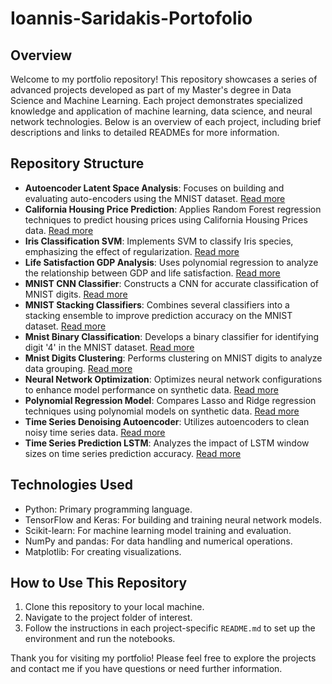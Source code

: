 <h1>Ioannis-Saridakis-Portofolio</h1>

<h2>Overview</h2>
<p>Welcome to my portfolio repository! This repository showcases a series of advanced projects developed as part of my Master's degree in Data Science and Machine Learning. Each project demonstrates specialized knowledge and application of machine learning, data science, and neural network technologies. Below is an overview of each project, including brief descriptions and links to detailed READMEs for more information.</p>

<h2>Repository Structure</h2>
<ul>
        <li><strong>Autoencoder Latent Space Analysis</strong>: Focuses on building and evaluating auto-encoders using the MNIST dataset. <a href="./Autoencoder-Latent-Space-Analysis">Read more</a></li>
        <li><strong>California Housing Price Prediction</strong>: Applies Random Forest regression techniques to predict housing prices using California Housing Prices data. <a href="./California-Housing-Price-Prediction">Read more</a></li>
        <li><strong>Iris Classification SVM</strong>: Implements SVM to classify Iris species, emphasizing the effect of regularization. <a href="./Iris-Classification-SVM">Read more</a></li>
        <li><strong>Life Satisfaction GDP Analysis</strong>: Uses polynomial regression to analyze the relationship between GDP and life satisfaction. <a href="./Life-Satisfaction-GDP-Analysis">Read more</a></li>
        <li><strong>MNIST CNN Classifier</strong>: Constructs a CNN for accurate classification of MNIST digits. <a href="./MNIST-CNN-Classifier">Read more</a></li>
        <li><strong>MNIST Stacking Classifiers</strong>: Combines several classifiers into a stacking ensemble to improve prediction accuracy on the MNIST dataset. <a href="./MNIST-Stacking-Classifiers">Read more</a></li>
        <li><strong>Mnist Binary Classification</strong>: Develops a binary classifier for identifying digit '4' in the MNIST dataset. <a href="./Mnist-Binary-Classification">Read more</a></li>
        <li><strong>Mnist Digits Clustering</strong>: Performs clustering on MNIST digits to analyze data grouping. <a href="./Mnist-Digits-Clustering">Read more</a></li>
        <li><strong>Neural Network Optimization</strong>: Optimizes neural network configurations to enhance model performance on synthetic data. <a href="./Neural-Network-Optimization">Read more</a></li>
        <li><strong>Polynomial Regression Model</strong>: Compares Lasso and Ridge regression techniques using polynomial models on synthetic data. <a href="./Polynomial-Regression-Model">Read more</a></li>
        <li><strong>Time Series Denoising Autoencoder</strong>: Utilizes autoencoders to clean noisy time series data. <a href="./Time-Series-Denoising-Autoencoder">Read more</a></li>
        <li><strong>Time Series Prediction LSTM</strong>: Analyzes the impact of LSTM window sizes on time series prediction accuracy. <a href="./Time-Series-Prediction-LSTM">Read more</a></li>
    </ul>

<h2>Technologies Used</h2>
<ul>
    <li>Python: Primary programming language.</li>
    <li>TensorFlow and Keras: For building and training neural network models.</li>
    <li>Scikit-learn: For machine learning model training and evaluation.</li>
    <li>NumPy and pandas: For data handling and numerical operations.</li>
    <li>Matplotlib: For creating visualizations.</li>
</ul>

<h2>How to Use This Repository</h2>
<ol>
    <li>Clone this repository to your local machine.</li>
    <li>Navigate to the project folder of interest.</li>
    <li>Follow the instructions in each project-specific <code>README.md</code> to set up the environment and run the notebooks.</li>
</ol>

<p>Thank you for visiting my portfolio! Please feel free to explore the projects and contact me if you have questions or need further information.</p>
